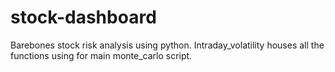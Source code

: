 # stock-dashboard

Barebones stock risk analysis using python. Intraday_volatility houses all the functions using for main monte_carlo script. 
